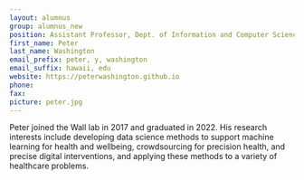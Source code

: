 ```yaml
---
layout: alumnus
group: alumnus_new
position: Assistant Professor, Dept. of Information and Computer Sciences, University of Hawai‘i at MĀNOA
first_name: Peter
last_name: Washington
email_prefix: peter, y, washington
email_suffix: hawaii, edu
website: https://peterwashington.github.io
phone:
fax:
picture: peter.jpg
---
```


Peter joined the Wall lab in 2017 and graduated in 2022. His research interests include developing data science methods to support machine learning for health and wellbeing, crowdsourcing for precision health, and precise digital interventions, and applying these methods to a variety of healthcare problems.

